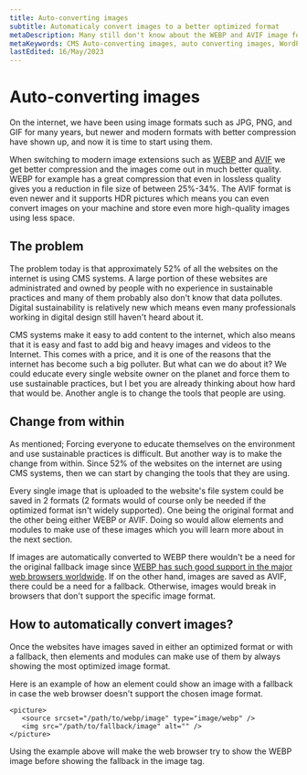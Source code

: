 ```yaml
---
title: Auto-converting images
subtitle: Automaticaly convert images to a better optimized format
metaDescription: Many still don't know about the WEBP and AVIF image format and their benefits. Automatically converting images in CMS systems will make the internet more sustainable
metaKeywords: CMS Auto-converting images, auto converting images, WordPress auto-converting images, automatically converting images to webp, automatically converting images to avif
lastEdited: 16/May/2023
---
```


# Auto-converting images
On the internet, we have been using image formats such as JPG, PNG, and GIF for many years, but newer and modern formats with better compression have shown up, and now it is time to start using them.

When switching to modern image extensions such as [WEBP](https://developers.google.com/speed/webp) and [AVIF](https://en.wikipedia.org/wiki/AVIF) we get better compression and the images come out in much better quality. WEBP for example has a great compression that even in lossless quality gives you a reduction in file size of between 25%-34%. The AVIF format is even newer and it supports HDR pictures which means you can even convert images on your machine and store even more high-quality images using less space.

## The problem
The problem today is that approximately 52% of all the websites on the internet is using CMS systems. A large portion of these websites are administrated and owned by people with no experience in sustainable practices and many of them probably also don't know that data pollutes. Digital sustainability is relatively new which means even many professionals working in digital design still haven't heard about it.

CMS systems make it easy to add content to the internet, which also means that it is easy and fast to add big and heavy images and videos to the Internet. This comes with a price, and it is one of the reasons that the internet has become such a big polluter. But what can we do about it? We could educate every single website owner on the planet and force them to use sustainable practices, but I bet you are already thinking about how hard that would be. Another angle is to change the tools that people are using.

## Change from within
As mentioned; Forcing everyone to educate themselves on the environment and use sustainable practices is difficult. But another way is to make the change from within. Since 52% of the websites on the internet are using CMS systems, then we can start by changing the tools that they are using.

Every single image that is uploaded to the website's file system could be saved in 2 formats (2 formats would of course only be needed if the optimized format isn't widely supported). One being the original format and the other being either WEBP or AVIF. Doing so would allow elements and modules to make use of these images which you will learn more about in the next section.

If images are automatically converted to WEBP there wouldn't be a need for the original fallback image since [WEBP has such good support in the major web browsers worldwide](https://caniuse.com/webp). If on the other hand, images are saved as AVIF, there could be a need for a fallback. Otherwise, images would break in browsers that don't support the specific image format.

## How to automatically convert images?
Once the websites have images saved in either an optimized format or with a fallback, then elements and modules can make use of them by always showing the most optimized image format.

Here is an example of how an element could show an image with a fallback in case the web browser doesn't support the chosen image format.

```
<picture>
   <source srcset="/path/to/webp/image" type="image/webp" />
   <img src="/path/to/fallback/image" alt="" />
</picture>
```

Using the example above will make the web browser try to show the WEBP image before showing the fallback in the image tag.